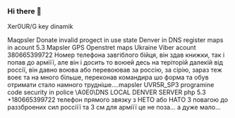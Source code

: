 ### Hi there 👋

<!--
**mapsler/mapsler** is a ✨ _special_ ✨ repository because its `README.md` (this file) appears on your GitHub profile.

Here are some ideas to get you started:

- 🔭 I’m currently working on |Gamer| mainecraft server
- 🌱 I’m currently learning mapsler gps trecer acount use java and php server Denver local adress 
- 👯 I’m looking to collaborate on mapler gps local adress in word global Wedmoney 
- 🤔 I’m looking for help with mapsler GPS trecer Gemer Pay
- 💬 Ask me about mapsler Gps open stret maps
- 📫 How to reach me mapsler pay donate acount in ukraine \mapler@ukr.net\ key board \
- 😄 Pronouns: fone mobaile namber ukraine(38066539972) ivanov evgen igorovich
- ⚡ Fun fact: mapler gps login in ukr net telecom
-->Xer0UR/G key dinamik
Maqpsler Donate invalid progect in use state Denver in DNS register maps in acount 5.3 
Mapsler GPS Openstret maps Ukraine
Viber acount 380665399722 Номер телефона завгіблого бійця, він здав книжки, так і попав до арміїї, але він і досить то воюей десь на теріторій далекій від россії, він давно воюва або перевоював за россію, за сірію, зараз теж воеє та на много  більше, переконав командира шо форма та обув отримати стало намного трудніше....mapsler
UVR5R_SP3 programine code security in police \A0E0\DNS LOCAL DENVER SERVER php 5.3
+180665399722 телефон прямого звязку з НЕТО або НАТО
З повагою до раззброених сил россіїї та 3 см для арміїї це не поза... а дуже мало...
